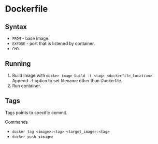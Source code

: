 # Dockerfile

## Syntax

-   `FROM` - base image.
-   `EXPOSE` - port that is listened by container.
-   `CMD`.

## Running

1. Build image with `docker image build -t <tag> <dockerfile_location>`. Append `-f` option to set filename other than Dockerfile.
2. Run container.

## Tags

Tags points to specific commit.

Commands

-   `docker tag <image>:<tag> <target_image>:<tag>`
-   `docker push <image>`
